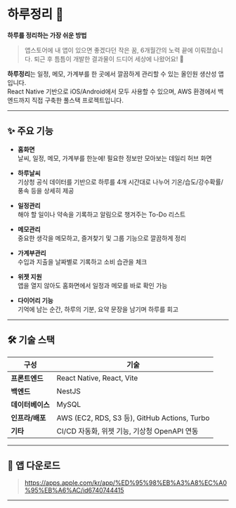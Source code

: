 # 하루정리 📔  
**하루를 정리하는 가장 쉬운 방법**

> 앱스토어에 내 앱이 있으면 좋겠다던 작은 꿈, 6개월간의 노력 끝에 이뤄졌습니다. 퇴근 후 틈틈이 개발한 결과물이 드디어 세상에 나왔어요! 🎉

**하루정리**는 일정, 메모, 가계부를 한 곳에서 깔끔하게 관리할 수 있는 올인원 생산성 앱입니다.  
React Native 기반으로 iOS/Android에서 모두 사용할 수 있으며, AWS 환경에서 백엔드까지 직접 구축한 풀스택 프로젝트입니다.

---

## ✨ 주요 기능

- **홈화면**  
  날씨, 일정, 메모, 가계부를 한눈에! 필요한 정보만 모아보는 데일리 허브 화면

- **하루날씨**  
  기상청 공식 데이터를 기반으로 하루를 4개 시간대로 나누어 기온/습도/강수확률/풍속 등을 상세히 제공

- **일정관리**  
  해야 할 일이나 약속을 기록하고 알림으로 챙겨주는 To-Do 리스트

- **메모관리**  
  중요한 생각을 메모하고, 즐겨찾기 및 그룹 기능으로 깔끔하게 정리

- **가계부관리**  
  수입과 지출을 날짜별로 기록하고 소비 습관을 체크

- **위젯 지원**  
  앱을 열지 않아도 홈화면에서 일정과 메모를 바로 확인 가능

- **다이어리 기능**  
  기억에 남는 순간, 하루의 기분, 요약 문장을 남기며 하루를 회고

---

## 🛠️ 기술 스택

| 구성 | 기술 |
|------|------|
| **프론트엔드** | React Native, React, Vite |
| **백엔드** | NestJS |
| **데이터베이스** | MySQL |
| **인프라/배포** | AWS (EC2, RDS, S3 등), GitHub Actions, Turbo |
| **기타** | CI/CD 자동화, 위젯 기능, 기상청 OpenAPI 연동 |

---

## 📱 앱 다운로드

> https://apps.apple.com/kr/app/%ED%95%98%EB%A3%A8%EC%A0%95%EB%A6%AC/id6740744415

---
